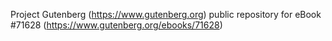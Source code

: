 Project Gutenberg (https://www.gutenberg.org) public repository
for eBook #71628 (https://www.gutenberg.org/ebooks/71628)
